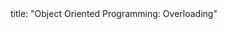<frontmatter>
title: "Object Oriented Programming: Overloading"
</frontmatter>

<include src="unit-inPage-asFlat.md" boilerplate />